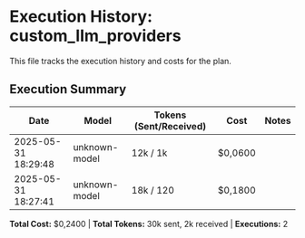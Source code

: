 # Execution History: custom_llm_providers

This file tracks the execution history and costs for the plan.

<!-- EXECUTION_HISTORY_START -->
<!-- timestamp,model,tokensSent,tokensReceived,messageCost,sessionCost,summary -->
<!-- EXEC_DATA: 2025-05-31T18:29:48.081726,unknown-model,12000,1900,0.06,0.06, -->
<!-- EXEC_DATA: 2025-05-31T18:27:41.538644800,unknown-model,18000,120,0.05,0.18, -->
<!-- EXECUTION_HISTORY_END -->

## Execution Summary

| Date | Model | Tokens (Sent/Received) | Cost | Notes |
| ---- | ----- | --------------------- | ---- | ----- |
| 2025-05-31 18:29:48 | unknown-model | 12k / 1k | $0,0600 |  |
| 2025-05-31 18:27:41 | unknown-model | 18k / 120 | $0,1800 |  |

**Total Cost:** $0,2400 | **Total Tokens:** 30k sent, 2k received | **Executions:** 2
